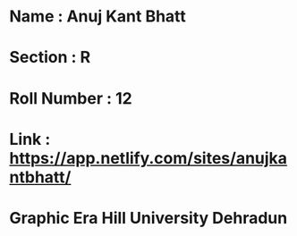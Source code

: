 # Name : Anuj Kant Bhatt
# Section : R
# Roll Number : 12
# Link : https://app.netlify.com/sites/anujkantbhatt/
# Graphic Era Hill University Dehradun

